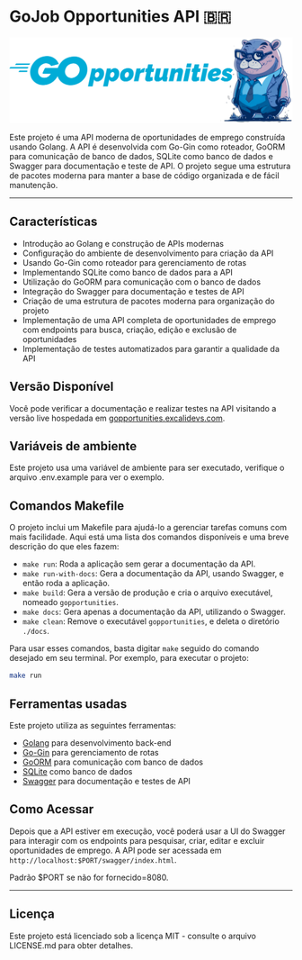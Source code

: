 # GoJob Opportunities API 🇧🇷

<p align="center">
  <img src="./assets/GopportunitiesHeader.svg" alt="GoJob Header">
</p>

Este projeto é uma API moderna de oportunidades de emprego construída usando Golang. A API é desenvolvida com Go-Gin como roteador, GoORM para comunicação de banco de dados, SQLite como banco de dados e Swagger para documentação e teste de API. O projeto segue uma estrutura de pacotes moderna para manter a base de código organizada e de fácil manutenção.

---

## Características

- Introdução ao Golang e construção de APIs modernas
- Configuração do ambiente de desenvolvimento para criação da API
- Usando Go-Gin como roteador para gerenciamento de rotas
- Implementando SQLite como banco de dados para a API
- Utilização do GoORM para comunicação com o banco de dados
- Integração do Swagger para documentação e testes de API
- Criação de uma estrutura de pacotes moderna para organização do projeto
- Implementação de uma API completa de oportunidades de emprego com endpoints para busca, criação, edição e exclusão de oportunidades
- Implementação de testes automatizados para garantir a qualidade da API

## Versão Disponível

Você pode verificar a documentação e realizar testes na API visitando a versão live hospedada em [gopportunities.excalidevs.com](https://gopportunities.excalidevs.com/swagger/index.html).

## Variáveis de ambiente

Este projeto usa uma variável de ambiente para ser executado, verifique o arquivo .env.example para ver o exemplo.

## Comandos Makefile

O projeto inclui um Makefile para ajudá-lo a gerenciar tarefas comuns com mais facilidade. Aqui está uma lista dos comandos disponíveis e uma breve descrição do que eles fazem:

- `make run`: Roda a aplicação sem gerar a documentação da API.
- `make run-with-docs`: Gera a documentação da API, usando Swagger, e então roda a aplicação.
- `make build`: Gera a versão de produção e cria o arquivo executável, nomeado `gopportunities`.
- `make docs`: Gera apenas a documentação da API, utilizando o Swagger.
- `make clean`: Remove o executável `gopportunities`, e deleta o diretório `./docs`.

Para usar esses comandos, basta digitar `make` seguido do comando desejado em seu terminal. Por exemplo, para executar o projeto:

```sh
make run
```

## Ferramentas usadas

Este projeto utiliza as seguintes ferramentas:

- [Golang](https://golang.org/) para desenvolvimento back-end
- [Go-Gin](https://github.com/gin-gonic/gin) para gerenciamento de rotas
- [GoORM](https://gorm.io/) para comunicação com banco de dados
- [SQLite](https://www.sqlite.org/index.html) como banco de dados
- [Swagger](https://swagger.io/) para documentação e testes de API

## Como Acessar

Depois que a API estiver em execução, você poderá usar a UI do Swagger para interagir com os endpoints para pesquisar, criar, editar e excluir oportunidades de emprego. A API pode ser acessada em `http://localhost:$PORT/swagger/index.html`.

Padrão $PORT se não for fornecido=8080.

---

## Licença

Este projeto está licenciado sob a licença MIT - consulte o arquivo LICENSE.md para obter detalhes.